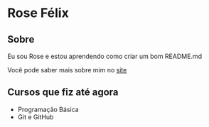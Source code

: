# Rose Félix

## Sobre

Eu sou Rose e estou aprendendo como criar um bom README.md

Você pode saber mais sobre mim no [site](www.google.com)

## Cursos que fiz até agora

- Programação Básica
- Git e GitHub
